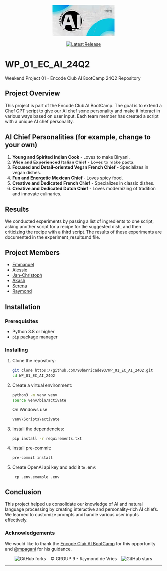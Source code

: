 <div align="center">
<img src="BC.jpeg" height="100">
</div>
<div align="center">

[![Latest Release](https://img.shields.io/badge/Latest%20Version-0.3.16-blue?logo=github)](https://github.com/90barricade93/WP_01_EC_AI_24Q2/commits/main)
</div>

# WP_01_EC_AI_24Q2
Weekend Project 01 - Encode Club AI BootCamp 24Q2 Repository
## Project Overview
This project is part of the Encode Club AI BootCamp. The goal is to extend a Chef GPT script to give our AI chef some personality and make it interact in various ways based on user input. Each team member has created a script with a unique AI chef personality.

## AI Chief Personalities (for example, change to your own)
1. **Young and Spirited Indian Cook** - Loves to make Biryani.
2. **Wise and Experienced Italian Chief** - Loves to make pasta.
3. **Focused and Detail-oriented Vegan French Chief** - Specializes in vegan dishes.
4. **Fun and Energetic Mexican Chief** - Loves spicy food.
5. **Creative and Dedicated French Chief** - Specializes in classic dishes.
6. **Creative and Dedicated Dutch Chief** - Loves modernizing of tradition and innovate culinaries.

## Results
We conducted experiments by passing a list of ingredients to one script, asking another script for a recipe for the suggested dish, and then criticizing the recipe with a third script. The results of these experiments are documented in the experiment_results.md file.

## Project Members
- [Emmanuel](https://github.com/codehouze)
- [Alessio](https://github.com/AlessioChen)
- [Jan-Christoph](https://github.com/jcklie)
- [Akash](https://github.com/kshntn)
- [Serena](https://github.com/---)
- [Raymond](https://github.com/90barricade93/)

## Installation

### Prerequisites
- Python 3.8 or higher
- `pip` package manager

### Installing
1. Clone the repository:
    ```sh
    git clone https://github.com/90barricade93/WP_01_EC_AI_24Q2.git
    cd WP_01_EC_AI_24Q2
    ```

2. Create a virtual environment:
    ```sh
    python3 -m venv venv
    source venv/bin/activate
    ```
     On Windows use 
    ```sh
    venv\Scripts\activate
    ```

3. Install the dependencies:
    ```sh
    pip install -r requirements.txt
    ```
4. Install pre-commit:
    ```sh
    pre-commit install
    ```
5. Create OpenAi api key and add it to .env:
   ```
    cp .env.example .env 
    ```

## Conclusion 
This project helped us consolidate our knowledge of AI and natural language processing by creating interactive and personality-rich AI chiefs. We learned to customize prompts and handle various user inputs effectively.

### Acknowledgements
We would like to thank the [Encode Club AI BootCamp](https://github.com/Encode-Club-AI-Bootcamp) for this opportunity and [@mpagani](https://github.com/MatheusDaros) for his guidance.

<div align="center">

![GitHub forks](https://img.shields.io/github/forks/90barricade93/WP_01_EC_AI_24Q2) &ensp; © GROUP 9 - Raymond de Vries &ensp; ![GitHub stars](https://img.shields.io/github/stars/90barricade93/WP_01_EC_AI_24Q2) 

</div>

--------
